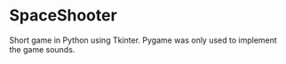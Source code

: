 # SpaceShooter
Short game in Python using Tkinter. Pygame was only used to implement the game sounds.
